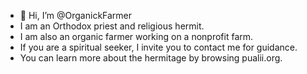 - 👋 Hi, I’m @OrganickFarmer
- I am an Orthodox priest and religious hermit.
- I am also an organic farmer working on a nonprofit farm.
- If you are a spiritual seeker, I invite you to contact me for guidance.
- You can learn more about the hermitage by browsing pualii.org.

<!---
OrganickFarmer/OrganickFarmer is a ✨ special ✨ repository because its `README.md` (this file) appears on your GitHub profile.
You can click the Preview link to take a look at your changes.
--->
